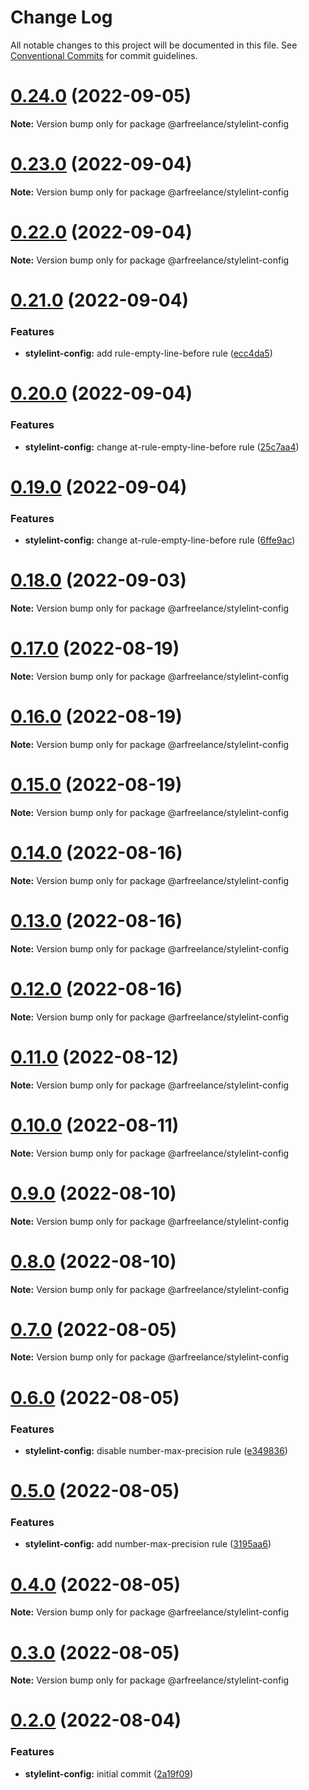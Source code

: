 # Change Log

All notable changes to this project will be documented in this file.
See [Conventional Commits](https://conventionalcommits.org) for commit guidelines.

# [0.24.0](https://github.com/arfreelance/monorepo/compare/v0.23.0...v0.24.0) (2022-09-05)

**Note:** Version bump only for package @arfreelance/stylelint-config

# [0.23.0](https://github.com/arfreelance/monorepo/compare/v0.22.0...v0.23.0) (2022-09-04)

**Note:** Version bump only for package @arfreelance/stylelint-config

# [0.22.0](https://github.com/arfreelance/monorepo/compare/v0.21.0...v0.22.0) (2022-09-04)

**Note:** Version bump only for package @arfreelance/stylelint-config

# [0.21.0](https://github.com/arfreelance/monorepo/compare/v0.20.0...v0.21.0) (2022-09-04)

### Features

-   **stylelint-config:** add rule-empty-line-before rule ([ecc4da5](https://github.com/arfreelance/monorepo/commit/ecc4da5dab64d6aa0ca456d350a1c61b3d7804dc))

# [0.20.0](https://github.com/arfreelance/monorepo/compare/v0.19.0...v0.20.0) (2022-09-04)

### Features

-   **stylelint-config:** change at-rule-empty-line-before rule ([25c7aa4](https://github.com/arfreelance/monorepo/commit/25c7aa4558e78f4fde81c0c9ce3e1239325e2daa))

# [0.19.0](https://github.com/arfreelance/monorepo/compare/v0.18.0...v0.19.0) (2022-09-04)

### Features

-   **stylelint-config:** change at-rule-empty-line-before rule ([6ffe9ac](https://github.com/arfreelance/monorepo/commit/6ffe9ac5204b4934c68e443d55270f2f5ecabc1e))

# [0.18.0](https://github.com/arfreelance/monorepo/compare/v0.17.0...v0.18.0) (2022-09-03)

**Note:** Version bump only for package @arfreelance/stylelint-config

# [0.17.0](https://github.com/arfreelance/monorepo/compare/v0.16.0...v0.17.0) (2022-08-19)

**Note:** Version bump only for package @arfreelance/stylelint-config

# [0.16.0](https://github.com/arfreelance/monorepo/compare/v0.15.1...v0.16.0) (2022-08-19)

**Note:** Version bump only for package @arfreelance/stylelint-config

# [0.15.0](https://github.com/arfreelance/monorepo/compare/v0.14.4...v0.15.0) (2022-08-19)

**Note:** Version bump only for package @arfreelance/stylelint-config

# [0.14.0](https://github.com/arfreelance/monorepo/compare/v0.13.0...v0.14.0) (2022-08-16)

**Note:** Version bump only for package @arfreelance/stylelint-config

# [0.13.0](https://github.com/arfreelance/monorepo/compare/v0.12.0...v0.13.0) (2022-08-16)

**Note:** Version bump only for package @arfreelance/stylelint-config

# [0.12.0](https://github.com/arfreelance/monorepo/compare/v0.11.0...v0.12.0) (2022-08-16)

**Note:** Version bump only for package @arfreelance/stylelint-config

# [0.11.0](https://github.com/arfreelance/monorepo/compare/v0.10.0...v0.11.0) (2022-08-12)

**Note:** Version bump only for package @arfreelance/stylelint-config

# [0.10.0](https://github.com/arfreelance/monorepo/compare/v0.9.0...v0.10.0) (2022-08-11)

**Note:** Version bump only for package @arfreelance/stylelint-config

# [0.9.0](https://github.com/arfreelance/monorepo/compare/v0.8.0...v0.9.0) (2022-08-10)

**Note:** Version bump only for package @arfreelance/stylelint-config

# [0.8.0](https://github.com/arfreelance/monorepo/compare/v0.7.0...v0.8.0) (2022-08-10)

**Note:** Version bump only for package @arfreelance/stylelint-config

# [0.7.0](https://github.com/arfreelance/monorepo/compare/v0.6.0...v0.7.0) (2022-08-05)

**Note:** Version bump only for package @arfreelance/stylelint-config

# [0.6.0](https://github.com/arfreelance/monorepo/compare/v0.5.0...v0.6.0) (2022-08-05)

### Features

-   **stylelint-config:** disable number-max-precision rule ([e349836](https://github.com/arfreelance/monorepo/commit/e34983695c41fba222a22a1803305a9b8b8d9dfc))

# [0.5.0](https://github.com/arfreelance/monorepo/compare/v0.4.0...v0.5.0) (2022-08-05)

### Features

-   **stylelint-config:** add number-max-precision rule ([3195aa6](https://github.com/arfreelance/monorepo/commit/3195aa6ac661d7e260a4692c919968bf2a865299))

# [0.4.0](https://github.com/arfreelance/monorepo/compare/v0.3.0...v0.4.0) (2022-08-05)

**Note:** Version bump only for package @arfreelance/stylelint-config

# [0.3.0](https://github.com/arfreelance/monorepo/compare/v0.2.0...v0.3.0) (2022-08-05)

**Note:** Version bump only for package @arfreelance/stylelint-config

# [0.2.0](https://github.com/arfreelance/monorepo/compare/v0.1.0...v0.2.0) (2022-08-04)

### Features

-   **stylelint-config:** initial commit ([2a19f09](https://github.com/arfreelance/monorepo/commit/2a19f093147e678ee31c6450582ce4b631b9cd6e))
